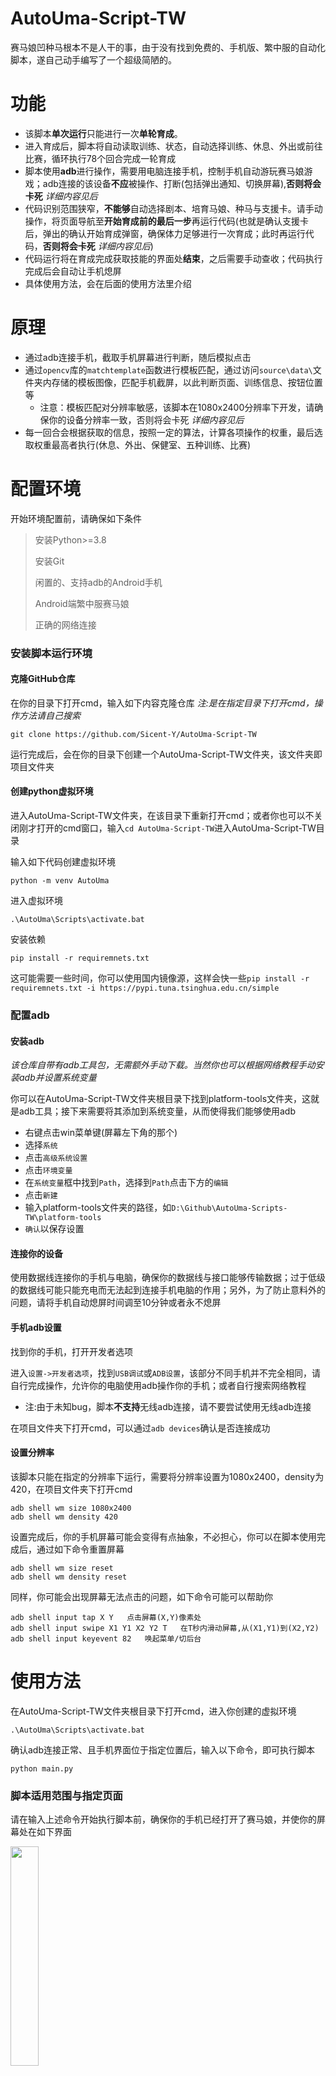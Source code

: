 # AutoUma-Script-TW

赛马娘凹种马根本不是人干的事，由于没有找到免费的、手机版、繁中服的自动化脚本，遂自己动手编写了一个超级简陋的。

# 功能

- 该脚本**单次运行**只能进行一次**单轮育成**。
- 进入育成后，脚本将自动读取训练、状态，自动选择训练、休息、外出或前往比赛，循环执行78个回合完成一轮育成
- 脚本使用**adb**进行操作，需要用电脑连接手机，控制手机自动游玩赛马娘游戏；adb连接的该设备**不应**被操作、打断(包括弹出通知、切换屏幕),**否则将会卡死** *详细内容见后*
- 代码识别范围狭窄，**不能够**自动选择剧本、培育马娘、种马与支援卡。请手动操作，将页面导航至**开始育成前的最后一步**再运行代码(也就是确认支援卡后，弹出的确认开始育成弹窗，确保体力足够进行一次育成；此时再运行代码，**否则将会卡死** *详细内容见后*)
- 代码运行将在育成完成获取技能的界面处**结束**，之后需要手动查收；代码执行完成后会自动让手机熄屏
- 具体使用方法，会在后面的使用方法里介绍

# 原理

- 通过adb连接手机，截取手机屏幕进行判断，随后模拟点击
- 通过`opencv`库的`matchtemplate`函数进行模板匹配，通过访问`source\data\`文件夹内存储的模板图像，匹配手机截屏，以此判断页面、训练信息、按钮位置等
  - 注意：模板匹配对分辨率敏感，该脚本在1080x2400分辨率下开发，请确保你的设备分辨率一致，否则将会卡死 *详细内容见后*
- 每一回合会根据获取的信息，按照一定的算法，计算各项操作的权重，最后选取权重最高者执行(休息、外出、保健室、五种训练、比赛)
  
# 配置环境

开始环境配置前，请确保如下条件
> 安装Python>=3.8
> 
> 安装Git
> 
> 闲置的、支持adb的Android手机
>
> Android端繁中服赛马娘
> 
> 正确的网络连接

### 安装脚本运行环境

#### 克隆GitHub仓库

在你的目录下打开cmd，输入如下内容克隆仓库 *注:是在指定目录下打开cmd，操作方法请自己搜索*
```
git clone https://github.com/Sicent-Y/AutoUma-Script-TW
```

运行完成后，会在你的目录下创建一个AutoUma-Script-TW文件夹，该文件夹即项目文件夹

#### 创建python虚拟环境

进入AutoUma-Script-TW文件夹，在该目录下重新打开cmd；或者你也可以不关闭刚才打开的cmd窗口，输入`cd AutoUma-Script-TW`进入AutoUma-Script-TW目录

输入如下代码创建虚拟环境
```
python -m venv AutoUma
```

进入虚拟环境
```
.\AutoUma\Scripts\activate.bat
```

安装依赖
```
pip install -r requiremnets.txt
```

这可能需要一些时间，你可以使用国内镜像源，这样会快一些`pip install -r requiremnets.txt -i https://pypi.tuna.tsinghua.edu.cn/simple`

### 配置adb

#### 安装adb

*该仓库自带有adb工具包，无需额外手动下载。当然你也可以根据网络教程手动安装adb并设置系统变量*

你可以在AutoUma-Script-TW文件夹根目录下找到platform-tools文件夹，这就是adb工具；接下来需要将其添加到系统变量，从而使得我们能够使用adb
- 右键点击win菜单键(屏幕左下角的那个)
- 选择`系统`
- 点击`高级系统设置`
- 点击`环境变量`
- 在`系统变量`框中找到`Path`，选择到`Path`点击下方的`编辑`
- 点击`新建`
- 输入platform-tools文件夹的路径，如`D:\Github\AutoUma-Scripts-TW\platform-tools`
- `确认`以保存设置

#### 连接你的设备

使用数据线连接你的手机与电脑，确保你的数据线与接口能够传输数据；过于低级的数据线可能只能充电而无法起到连接手机电脑的作用；另外，为了防止意料外的问题，请将手机自动熄屏时间调至10分钟或者永不熄屏

#### 手机adb设置

找到你的手机，打开开发者选项

进入`设置->开发者选项`，找到`USB调试`或`ADB设置`，该部分不同手机并不完全相同，请自行完成操作，允许你的电脑使用adb操作你的手机；或者自行搜索网络教程

  - 注:由于未知bug，脚本**不支持**无线adb连接，请不要尝试使用无线adb连接
 
在项目文件夹下打开cmd，可以通过`adb devices`确认是否连接成功

#### 设置分辨率

该脚本只能在指定的分辨率下运行，需要将分辨率设置为1080x2400，density为420，在项目文件夹下打开cmd
```
adb shell wm size 1080x2400
adb shell wm density 420
```

设置完成后，你的手机屏幕可能会变得有点抽象，不必担心，你可以在脚本使用完成后，通过如下命令重置屏幕
```
adb shell wm size reset
adb shell wm density reset
```

同样，你可能会出现屏幕无法点击的问题，如下命令可能可以帮助你
```
adb shell input tap X Y   点击屏幕(X,Y)像素处 
adb shell input swipe X1 Y1 X2 Y2 T   在T秒内滑动屏幕,从(X1,Y1)到(X2,Y2)
adb shell input keyevent 82   唤起菜单/切后台
```

# 使用方法

在AutoUma-Script-TW文件夹根目录下打开cmd，进入你创建的虚拟环境
```
.\AutoUma\Scripts\activate.bat
```

确认adb连接正常、且手机界面位于指定位置后，输入以下命令，即可执行脚本
```
python main.py
```

### 脚本适用范围与指定页面

请在输入上述命令开始执行脚本前，确保你的手机已经打开了赛马娘，并使你的屏幕处在如下界面

<img src="https://img1.imgtp.com/2023/04/10/msbDBj5C.jpg" width="30%">

脚本运行后，会自动点击`开始培育！`，随后进入育成页面。 *注：如果你不小心在启动脚本前就点到了`开始培育！`，其实这无所谓，在进入育成主界面前，随时都可以启动脚本，脚本就有能力自动识别了*

接下来脚本将会持续运行，直到育成结束，抵达如下界面，抵达此界面后脚本将自动关闭，运行结束，并使手机熄屏

<img src="https://img1.imgtp.com/2023/04/10/1OGeY49p.jpg" width="30%">

**注：** 启动脚本时，请确保你的体力充足，防止出现如下界面；如果你希望使用双倍体力，请自己勾上双倍选项后再启动脚本，并确保体力足够

<img src="https://img1.imgtp.com/2023/04/10/cKNkUG29.jpg" width="30%">

**注：** 脚本目前仅支持URA剧本的育成，并且单次执行只能进行一次育成，不能够连续多次执行(因为需要人工选择种马与支援卡)；脚本将会停在结束确认的界面，请手动前往获取技能

### 自定义参数与适应性调整

由于不同的马娘属性加成不同、使用的种马、支援卡不一样，这些区别会显著影响育成属性的加点选择，因此脚本提供个性化设置功能，可以设置育成回合每一阶段的属性目标、设置目标赛事等；这些参数储存在`config.yaml`文件内，在需要时，请手动打开文件进行修改

接下来将介绍`config.yaml`内的详细内容

#### Device

填写你想连接的设备，填写auto则为自动选择

#### DevicesList

空参数，在脚本运行中不起作用，给你提供一个记录你的设备名的地方，如果你有多个设备，可以记录在这里

#### DataPath

存储模板图片的相对路径，默认，不需要修改

#### Who

填写你的育成配置的代号，默认Default

#### 配置代号(Default, Sky, Skii, ...)

预设育成参数，可以储存多个配置，Who项就是填写这些代号的，可以自己建立自己的预设参数，结构需要一致
- ImportantRace:预设比赛，在该列表中的比赛优先度极高，会使脚本跳过读取训练加成的阶段，直接参加该回合相应比赛
  - 格式为{'你想要参加的比赛的回合数':你想要参加的比赛的回合数,'下一个你想要参加的比赛的回合数':下一个你想要参加的比赛的回合数}
- ValidRace:预设比赛，在该列表中的比赛是高价值比赛，在其他操作收益中等时就会参加比赛
  - 同上
- CommonRace:预设比赛，在该列表中的比赛是可选比赛，在其他操作收益很低时会参加比赛
  - 同上
- Speed/Stamina/Power:对应育成阶段应该达到的属性值
  - 正确理解：脚本会根据你设置的属性而努力在对应回合达到设定的属性值，而高于设定的属性值则会抑制脚本选择相应训练，你的属性目标不应该过高或过低；这一设计更多的是针对继承而设计的；例如，若你的种马为你提供了一个高额的速度加成，你可以在两次继承时每次都获取到70的速度提升，那么你的属性目标就应该将`第二年继承前`的值调低，`第二年夏季合宿前`的值调高，同时压缩`第二年继承前`之前的属性目标值
- Will/Intell:对应属性的参考属性值，不修改，除非你有训练根性或智力的需求，但是对该值的修改对脚本的影响不大，因此不建议修改

### 使用姿势与心态



### 调试与bug

#### 目前已知的bug

- 在外出遇到抓娃娃事件时，可能会出现问题 | 目前已进行修复，但未知是否有效
- 网络连接出现问题、弹出`重试`弹窗时，无法识别，会导致脚本卡住 | 由于此种情况很少见，因此收集不到数据无法进行修复
- 如果在最后一回合战败，无法识别`再次挑战`弹窗 | 懒
- 使用远程adb连接时，手机截屏无法传输到电脑 | 原理不明，无从下手
- 有概率会在切换回合时识别错误，导致脚本提前判定进入下一回合，从而卡死 | 已进行修复，但未知是否有效

#### 调试手法

脚本运行时随时都有概率由于一些仍潜藏在阴影中bug所中断，或者被手动中断，因此会存在从育成到一半的中途启动脚本继续培育的情景，因此脚本提供从xx回合开始继续育成的功能

若脚本在运行途中不可避免的中断，你可以通过如下命令从指定回合开始运行脚本
```
python main.py xx
```

其中xx为回合数

**注意** ，这个回合数因该当前所处的回合、或接下来即将进入的回合；例如你的脚本中断在了第30与31回合的中间，你输入的回合数应该是31；而如果你的脚本中断在了第31回合读取训练的时候，那么你应该输入的回合数就是31

*特别注意，从中断状态启动脚本时，无调整手机界面，只要是育成过程中出现的页面，脚本都可以识别(除了一种情况，当你中断在 **选择比赛** 的页面时，脚本会因为bug而无法识别，请手动点击`返回`，回到育成界面再启动脚本)*

#### 回合数与目标赛事命名规则

回合数范围为[0,79]，其中0代表进入育成前；1~78对应第一年1月前半到URA决赛之间的每一个回合，例如24为第一年12月后半、35为第二年6月前半、73为URA预赛前的训练回合；大于78代表育成结束


